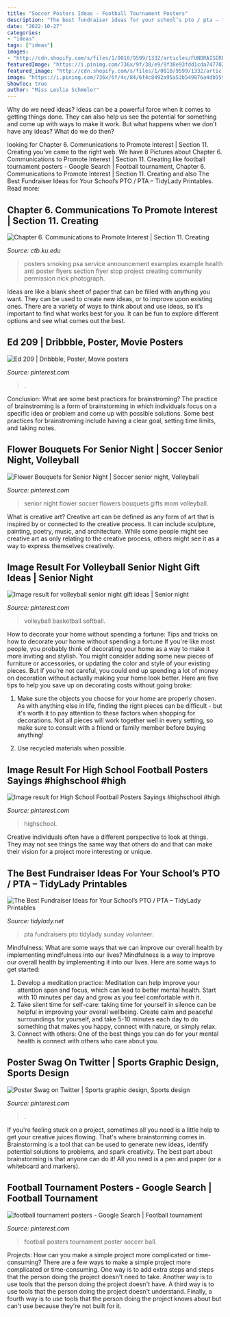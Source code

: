 ```yaml
---
title: "Soccer Posters Ideas - Football Tournament Posters"
description: "The best fundraiser ideas for your school’s pto / pta – tidylady printables"
date: "2022-10-27"
categories:
- "ideas"
tags: ["ideas"]
images:
- "http://cdn.shopify.com/s/files/1/0010/9599/1332/articles/FUNDRAISERBLOG_1200x1200.png?v=1584035869"
featuredImage: "https://i.pinimg.com/736x/9f/38/e9/9f38e93fdd1cda74770275aae0709e52.jpg"
featured_image: "http://cdn.shopify.com/s/files/1/0010/9599/1332/articles/FUNDRAISERBLOG_1200x1200.png?v=1584035869"
image: "https://i.pinimg.com/736x/6f/4c/84/6f4c8492a95a53b549876a4db9596509.jpg"
ShowToc: true
author: "Miss Leslie Schmeler"
---
```



Why do we need ideas?
Ideas can be a powerful force when it comes to getting things done. They can also help us see the potential for something and come up with ways to make it work. But what happens when we don't have any ideas? What do we do then?

	

		
looking for Chapter 6. Communications to Promote Interest | Section 11. Creating you've came to the right web. We have 8 Pictures about Chapter 6. Communications to Promote Interest | Section 11. Creating like football tournament posters - Google Search | Football tournament, Chapter 6. Communications to Promote Interest | Section 11. Creating and also The Best Fundraiser Ideas for Your School’s PTO / PTA – TidyLady Printables. Read more:
		
    
## Chapter 6. Communications To Promote Interest | Section 11. Creating

<img loading=lazy src="http://ctb.ku.edu/sites/default/files/chapter_files/chapter_6_section_11_-_examples_-_example_2_-_anti-smoking_posters_-_poster_2.jpg" onerror="this.onerror=null;this.src='https://tse2.mm.bing.net/th?id=OIP.ebYH88Wmtyq8BiDztAKRDgHaLK&amp;pid=15.1';" alt="Chapter 6. Communications to Promote Interest | Section 11. Creating">

_Source: ctb.ku.edu_

>posters smoking psa service announcement examples example health anti poster flyers section flyer stop project creating community permission nick photograph. 

	

Ideas are like a blank sheet of paper that can be filled with anything you want. They can be used to create new ideas, or to improve upon existing ones. There are a variety of ways to think about and use ideas, so it’s important to find what works best for you. It can be fun to explore different options and see what comes out the best.

    
## Ed 209 | Dribbble, Poster, Movie Posters

<img loading=lazy src="https://i.pinimg.com/736x/9f/38/e9/9f38e93fdd1cda74770275aae0709e52.jpg" onerror="this.onerror=null;this.src='https://tse2.mm.bing.net/th?id=OIP.n8vY27-bI3TsIImhssKsXgHaFj&amp;pid=15.1';" alt="Ed 209 | Dribbble, Poster, Movie posters">

_Source: pinterest.com_

>. 

	

Conclusion: What are some best practices for brainstroming?
The practice of brainstroming is a form of brainstorming in which individuals focus on a specific idea or problem and come up with possible solutions. Some best practices for brainstroming include having a clear goal, setting time limits, and taking notes.

    
## Flower Bouquets For Senior Night | Soccer Senior Night, Volleyball

<img loading=lazy src="https://i.pinimg.com/originals/a1/a0/a9/a1a0a98511a5c3c96bd922f87c70969c.jpg" onerror="this.onerror=null;this.src='https://tse3.mm.bing.net/th?id=OIP.-vZgntf3yt_dHYKN8Be6IQHaJ4&amp;pid=15.1';" alt="Flower Bouquets for Senior Night | Soccer senior night, Volleyball">

_Source: pinterest.com_

>senior night flower soccer flowers bouquets gifts mom volleyball. 

	

What is creative art?
Creative art can be defined as any form of art that is inspired by or connected to the creative process. It can include sculpture, painting, poetry, music, and architecture. While some people might see creative art as only relating to the creative process, others might see it as a way to express themselves creatively.

    
## Image Result For Volleyball Senior Night Gift Ideas | Senior Night

<img loading=lazy src="https://i.pinimg.com/originals/a9/13/2d/a9132df7802dda9c5c5ff07304f74513.jpg" onerror="this.onerror=null;this.src='https://tse3.mm.bing.net/th?id=OIP.7veMhMbs-PzK7udYFuGuTQHaLH&amp;pid=15.1';" alt="Image result for volleyball senior night gift ideas | Senior night">

_Source: pinterest.com_

>volleyball basketball softball. 

	

How to decorate your home without spending a fortune: Tips and tricks on how to decorate your home without spending a fortune
If you're like most people, you probably think of decorating your home as a way to make it more inviting and stylish. You might consider adding some new pieces of furniture or accessories, or updating the color and style of your existing pieces. But if you're not careful, you could end up spending a lot of money on decoration without actually making your home look better. Here are five tips to help you save up on decorating costs without going broke: 
1. Make sure the objects you choose for your home are properly chosen. As with anything else in life, finding the right pieces can be difficult - but it's worth it to pay attention to these factors when shopping for decorations. Not all pieces will work together well in every setting, so make sure to consult with a friend or family member before buying anything! 

2. Use recycled materials when possible.

    
## Image Result For High School Football Posters Sayings #highschool #high

<img loading=lazy src="https://i.pinimg.com/736x/01/40/47/0140470ad21865ca97dfc8e0654de18d.jpg" onerror="this.onerror=null;this.src='https://tse3.mm.bing.net/th?id=OIP.leM5N9bX4b6cxSdpA4XPgAHaJ4&amp;pid=15.1';" alt="Image result for High School Football Posters Sayings #highschool #high">

_Source: pinterest.com_

>highschool. 

	

Creative individuals often have a different perspective to look at things. They may not see things the same way that others do and that can make their vision for a project more interesting or unique.

    
## The Best Fundraiser Ideas For Your School’s PTO / PTA – TidyLady Printables

<img loading=lazy src="http://cdn.shopify.com/s/files/1/0010/9599/1332/articles/FUNDRAISERBLOG_1200x1200.png?v=1584035869" onerror="this.onerror=null;this.src='https://tse2.mm.bing.net/th?id=OIP.XMIb99vj4AgomCquTYkkpgHaLH&amp;pid=15.1';" alt="The Best Fundraiser Ideas for Your School’s PTO / PTA – TidyLady Printables">

_Source: tidylady.net_

>pta fundraisers pto tidylady sunday volunteer. 

	

Mindfulness: What are some ways that we can improve our overall health by implementing mindfulness into our lives?
Mindfulness is a way to improve our overall health by implementing it into our lives. Here are some ways to get started: 
1. Develop a meditation practice: Meditation can help improve your attention span and focus, which can lead to better mental health. Start with 10 minutes per day and grow as you feel comfortable with it. 
2. Take silent time for self-care: taking time for yourself in silence can be helpful in improving your overall wellbeing. Create calm and peaceful surroundings for yourself, and take 5-10 minutes each day to do something that makes you happy, connect with nature, or simply relax. 
3. Connect with others: One of the best things you can do for your mental health is connect with others who care about you.

    
## Poster Swag On Twitter | Sports Graphic Design, Sports Design

<img loading=lazy src="https://i.pinimg.com/736x/6f/4c/84/6f4c8492a95a53b549876a4db9596509.jpg" onerror="this.onerror=null;this.src='https://tse3.mm.bing.net/th?id=OIP.JOz8093yovM_xG4sdAPLKAHaLI&amp;pid=15.1';" alt="Poster Swag on Twitter | Sports graphic design, Sports design">

_Source: pinterest.com_

>. 

	

If you're feeling stuck on a project, sometimes all you need is a little help to get your creative juices flowing. That's where brainstorming comes in. Brainstorming is a tool that can be used to generate new ideas, identify potential solutions to problems, and spark creativity. The best part about brainstorming is that anyone can do it! All you need is a pen and paper (or a whiteboard and markers).

    
## Football Tournament Posters - Google Search | Football Tournament

<img loading=lazy src="https://i.pinimg.com/736x/bd/27/d5/bd27d55ddd5bf82db5215171aeda9152--football.jpg" onerror="this.onerror=null;this.src='https://tse3.mm.bing.net/th?id=OIP.YitK4LK6V3m6kQkAd4h_owHaKe&amp;pid=15.1';" alt="football tournament posters - Google Search | Football tournament">

_Source: pinterest.com_

>football posters tournament poster soccer ball. 

	

Projects: How can you make a simple project more complicated or time-consuming?
There are a few ways to make a simple project more complicated or time-consuming. One way is to add extra steps and steps that the person doing the project doesn't need to take. Another way is to use tools that the person doing the project doesn't have. A third way is to use tools that the person doing the project doesn't understand. Finally, a fourth way is to use tools that the person doing the project knows about but can't use because they're not built for it.

